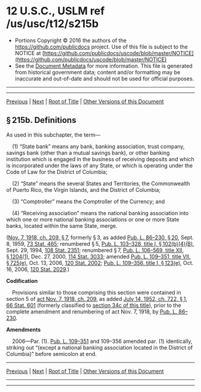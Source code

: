 ---
---

# 12 U.S.C., USLM ref /us/usc/t12/s215b

* Portions Copyright © 2016 the authors of the https://github.com/publicdocs project.
  Use of this file is subject to the NOTICE at [https://github.com/publicdocs/uscode/blob/master/NOTICE](https://github.com/publicdocs/uscode/blob/master/NOTICE)
* See the [Document Metadata](././../../../../..//README.md) for more information.
  This file is generated from historical government data; content and/or formatting may be inaccurate and out-of-date and should not be used for official purposes.

----------
----------

[Previous](./../../../../..//us/usc/t12/ch2/schXVI/m__us_usc_t12_s215a–3.md) | [Next](./../../../../..//us/usc/t12/ch2/schXVI/m__us_usc_t12_s215c.md) | [Root of Title](./../../../../../) | [Other Versions of this Document](https://publicdocs.github.io/go/links?ns=uslm&ref=%2Fus%2Fusc%2Ft12%2Fs215b)

## § 215b. Definitions

As used in this subchapter, the term—

    (1) “State bank” means any bank, banking association, trust company, savings bank (other than a mutual savings bank), or other banking institution which is engaged in the business of receiving deposits and which is incorporated under the laws of any State, or which is operating under the Code of Law for the District of Columbia;

    (2) “State” means the several States and Territories, the Commonwealth of Puerto Rico, the Virgin Islands, and the District of Columbia;

    (3) “Comptroller” means the Comptroller of the Currency; and

    (4) “Receiving association” means the national banking association into which one or more national banking associations or one or more State banks, located within the same State, merge.

([Nov. 7, 1918, ch. 209, § 7][/us/act/1918-11-07/ch209/s7], formerly § 3, as added [Pub. L. 86–230, § 20][/us/pl/86/230/s20], Sept. 8, 1959, [73 Stat. 465][/us/stat/73/465]; renumbered § 5, [Pub. L. 103–328, title I, § 102(b)(4)(B)][/us/pl/103/328/s102/b/4/B], Sept. 29, 1994, [108 Stat. 2351][/us/stat/108/2351]; renumbered § 7, [Pub. L. 106–569, title XII, § 1204(1)][/us/pl/106/569/s1204/1], Dec. 27, 2000, [114 Stat. 3033][/us/stat/114/3033]; amended [Pub. L. 109–351, title VII, § 725(e)][/us/pl/109/351/s725/e], Oct. 13, 2006, [120 Stat. 2002][/us/stat/120/2002]; [Pub. L. 109–356, title I, § 123(e)][/us/pl/109/356/s123/e], Oct. 16, 2006, [120 Stat. 2029][/us/stat/120/2029].)

 __Codification__ 

    Provisions similar to those comprising this section were contained in section 5 of [act Nov. 7, 1918, ch. 209][/us/act/1918-11-07/ch209], as added [July 14, 1952, ch. 722, § 1][/us/act/1952-07-14/ch722/s1], [66 Stat. 601][/us/stat/66/601] (formerly classified to [section 34c of this title][/us/usc/t12/s34c]), prior to the complete amendment and renumbering of act Nov. 7, 1918, by [Pub. L. 86–230][/us/pl/86/230].

 __Amendments__ 

    2006—Par. (1). [Pub. L. 109–351][/us/pl/109/351] and 109–356 amended par. (1) identically, striking out “(except a national banking association located in the District of Columbia)” before semicolon at end.

----------

[Previous](./../../../../..//us/usc/t12/ch2/schXVI/m__us_usc_t12_s215a–3.md) | [Next](./../../../../..//us/usc/t12/ch2/schXVI/m__us_usc_t12_s215c.md) | [Root of Title](./../../../../../) | [Other Versions of this Document](https://publicdocs.github.io/go/links?ns=uslm&ref=%2Fus%2Fusc%2Ft12%2Fs215b)

----------
----------

[/us/act/1918-11-07/ch209/s7]: https://publicdocs.github.io/go/links?ns=uslm&ref=%2Fus%2Fact%2F1918-11-07%2Fch209%2Fs7
[/us/pl/86/230/s20]: https://publicdocs.github.io/go/links?ns=uslm&ref=%2Fus%2Fpl%2F86%2F230%2Fs20
[/us/stat/73/465]: https://publicdocs.github.io/go/links?ns=uslm&ref=%2Fus%2Fstat%2F73%2F465
[/us/pl/103/328/s102/b/4/B]: https://publicdocs.github.io/go/links?ns=uslm&ref=%2Fus%2Fpl%2F103%2F328%2Fs102%2Fb%2F4%2FB
[/us/stat/108/2351]: https://publicdocs.github.io/go/links?ns=uslm&ref=%2Fus%2Fstat%2F108%2F2351
[/us/pl/106/569/s1204/1]: https://publicdocs.github.io/go/links?ns=uslm&ref=%2Fus%2Fpl%2F106%2F569%2Fs1204%2F1
[/us/stat/114/3033]: https://publicdocs.github.io/go/links?ns=uslm&ref=%2Fus%2Fstat%2F114%2F3033
[/us/pl/109/351/s725/e]: https://publicdocs.github.io/go/links?ns=uslm&ref=%2Fus%2Fpl%2F109%2F351%2Fs725%2Fe
[/us/stat/120/2002]: https://publicdocs.github.io/go/links?ns=uslm&ref=%2Fus%2Fstat%2F120%2F2002
[/us/pl/109/356/s123/e]: https://publicdocs.github.io/go/links?ns=uslm&ref=%2Fus%2Fpl%2F109%2F356%2Fs123%2Fe
[/us/stat/120/2029]: https://publicdocs.github.io/go/links?ns=uslm&ref=%2Fus%2Fstat%2F120%2F2029
[/us/act/1918-11-07/ch209]: https://publicdocs.github.io/go/links?ns=uslm&ref=%2Fus%2Fact%2F1918-11-07%2Fch209
[/us/act/1952-07-14/ch722/s1]: https://publicdocs.github.io/go/links?ns=uslm&ref=%2Fus%2Fact%2F1952-07-14%2Fch722%2Fs1
[/us/stat/66/601]: https://publicdocs.github.io/go/links?ns=uslm&ref=%2Fus%2Fstat%2F66%2F601
[/us/usc/t12/s34c]: https://publicdocs.github.io/go/links?ns=uslm&ref=%2Fus%2Fusc%2Ft12%2Fs34c
[/us/pl/86/230]: https://publicdocs.github.io/go/links?ns=uslm&ref=%2Fus%2Fpl%2F86%2F230
[/us/pl/109/351]: https://publicdocs.github.io/go/links?ns=uslm&ref=%2Fus%2Fpl%2F109%2F351


